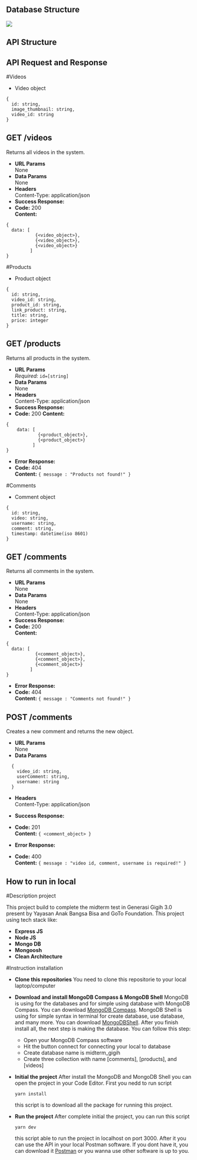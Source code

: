 ## Database Structure

<img src="https://github.com/yahoogm/Midterm-Project-Gigih/assets/100346233/6122f49a-91e7-46b9-9cb5-3210878956d0"/>

## API Structure

## API Request and Response

#Videos

- Video object

```
{
  id: string,
  image_thumbnail: string,
  video_id: string
}
```

## **GET /videos**

Returns all videos in the system.

- **URL Params**  
  None
- **Data Params**  
  None
- **Headers**  
  Content-Type: application/json
- **Success Response:**
- **Code:** 200  
  **Content:**

```
{
  data: [
           {<video_object>},
           {<video_object>},
           {<video_object>}
         ]
}
```

#Products

- Product object

```
{
  id: string,
  video_id: string,
  product_id: string,
  link_product: string,
  title: string,
  price: integer
}
```

## **GET /products**

Returns all products in the system.

- **URL Params**  
  _Required:_ `id=[string]`
- **Data Params**  
  None
- **Headers**  
  Content-Type: application/json
- **Success Response:**
- **Code:** 200
  **Content:**

```
{
    data: [
            {<product_object>},
            {<product_object>}
          ]
}
```

- **Error Response:**
- **Code:** 404  
  **Content:** `{ message : "Products not found!" }`

#Comments

- Comment object

```
{
  id: string,
  video: string,
  username: string,
  comment: string,
  timestamp: datetime(iso 8601)
}
```

## **GET /comments**

Returns all comments in the system.

- **URL Params**  
  None
- **Data Params**  
  None
- **Headers**  
  Content-Type: application/json
- **Success Response:**
- **Code:** 200  
  **Content:**

```
{
  data: [
           {<comment_object>},
           {<comment_object>},
           {<comment_object>}
         ]
}
```

- **Error Response:**
- **Code:** 404  
  **Content:** `{ message : "Comments not found!" }`

## **POST /comments**

Creates a new comment and returns the new object.

- **URL Params**  
  None
- **Data Params**

```
  {
  	video_id: string,
  	userComment: string,
  	username: string
  }
```

- **Headers**  
  Content-Type: application/json
- **Success Response:**
- **Code:** 201  
  **Content:** `{ <comment_object> }`

- **Error Response:**
- **Code:** 400  
  **Content:** `{ message : "video id, comment, username is required!" }`

## How to run in local

#Description project

This project build to complete the midterm test in Generasi Gigih 3.0 present by Yayasan Anak Bangsa Bisa and GoTo Foundation. This project using tech stack like:

- **Express JS**
- **Node JS**
- **Mongo DB**
- **Mongoosh**
- **Clean Architecture**

#Instruction installation

- **Clone this repositories**
  You need to clone this repositorie to your local laptop/computer

- **Download and install MongoDB Compass & MongoDB Shell**
  MongoDB is using for the databases and for simple using database with MongoDB Compass. You can download [MongoDB Compass](https://www.mongodb.com/try/download/compass). MongoDB Shell is using for simple syntax in terminal for create database, use database, and many more. You can download [MongoDBShell](https://www.mongodb.com/try/download/shell). After you finish install all, the next step is making the database. You can follow this step:

  - Open your MongoDB Compass software
  - Hit the button connect for connecting your local to database
  - Create database name is midterm_gigih
  - Create three collection with name [comments], [products], and [videos]

- **Initial the project**
  After install the MongoDB and MongoDB Shell you can open the project in your Code Editor. First you nedd to run script

  ```
  yarn install
  ```

  this script is to download all the package for running this project.

- **Run the project**
  After complete initial the project, you can run this script
  ```
  yarn dev
  ```
  this script able to run the project in localhost on port 3000. After it you can use the API in your local Postman software. If you dont have it, you can download it [Postman](https://www.postman.com/downloads/) or you wanna use other software is up to you.
